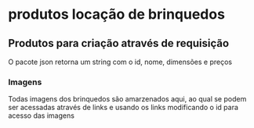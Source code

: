 # produtos locação de brinquedos

<h2>Produtos para criação através de requisição</h2>

O pacote json retorna um string com o id, nome, dimensões e preços

<h3>Imagens</h3>

Todas imagens dos brinquedos são amarzenados aqui, ao qual se podem ser acessadas através de links e usando os links modificando o id para acesso das imagens
